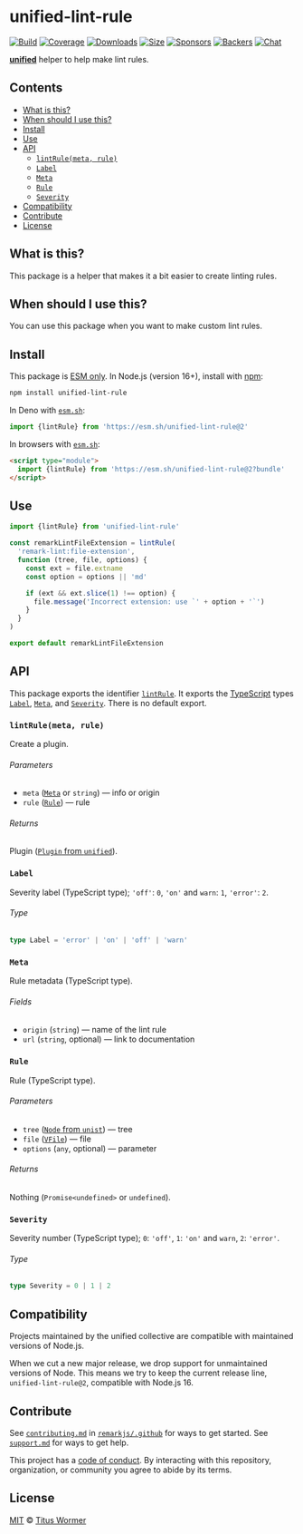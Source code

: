 <!--This file is generated-->

# unified-lint-rule

[![Build][badge-build-image]][badge-build-url]
[![Coverage][badge-coverage-image]][badge-coverage-url]
[![Downloads][badge-downloads-image]][badge-downloads-url]
[![Size][badge-size-image]][badge-size-url]
[![Sponsors][badge-funding-sponsors-image]][badge-funding-url]
[![Backers][badge-funding-backers-image]][badge-funding-url]
[![Chat][badge-chat-image]][badge-chat-url]

**[unified][github-unified]** helper to help make lint rules.

## Contents

* [What is this?](#what-is-this)
* [When should I use this?](#when-should-i-use-this)
* [Install](#install)
* [Use](#use)
* [API](#api)
  * [`lintRule(meta, rule)`](#lintrulemeta-rule)
  * [`Label`](#label)
  * [`Meta`](#meta)
  * [`Rule`](#rule)
  * [`Severity`](#severity)
* [Compatibility](#compatibility)
* [Contribute](#contribute)
* [License](#license)

## What is this?

This package is a helper that makes it a bit easier to create linting rules.

## When should I use this?

You can use this package when you want to make custom lint rules.

## Install

This package is [ESM only][github-gist-esm].
In Node.js (version 16+),
install with [npm][npm-install]:

```sh
npm install unified-lint-rule
```

In Deno with [`esm.sh`][esm-sh]:

```js
import {lintRule} from 'https://esm.sh/unified-lint-rule@2'
```

In browsers with [`esm.sh`][esm-sh]:

```html
<script type="module">
  import {lintRule} from 'https://esm.sh/unified-lint-rule@2?bundle'
</script>
```

## Use

```js
import {lintRule} from 'unified-lint-rule'

const remarkLintFileExtension = lintRule(
  'remark-lint:file-extension',
  function (tree, file, options) {
    const ext = file.extname
    const option = options || 'md'

    if (ext && ext.slice(1) !== option) {
      file.message('Incorrect extension: use `' + option + '`')
    }
  }
)

export default remarkLintFileExtension
```

## API

This package exports the identifier
[`lintRule`][api-lint-rule].
It exports the [TypeScript][typescript] types
[`Label`][api-label],
[`Meta`][api-meta], and
[`Severity`][api-severity].
There is no default export.

### `lintRule(meta, rule)`

Create a plugin.

###### Parameters

* `meta` ([`Meta`][api-meta] or `string`)
  — info or origin
* `rule` ([`Rule`][api-rule])
  — rule

###### Returns

Plugin ([`Plugin` from `unified`][github-unified-plugin]).

### `Label`

Severity label (TypeScript type);
`'off'`: `0`, `'on'` and `warn`: `1`, `'error'`: `2`.

###### Type

```ts
type Label = 'error' | 'on' | 'off' | 'warn'
```

### `Meta`

Rule metadata (TypeScript type).

###### Fields

* `origin` (`string`)
  — name of the lint rule
* `url` (`string`, optional)
  — link to documentation

### `Rule`

Rule (TypeScript type).

###### Parameters

* `tree` ([`Node` from `unist`][github-unist-node])
  — tree
* `file` ([`VFile`][github-vfile])
  — file
* `options` (`any`, optional)
  — parameter

###### Returns

Nothing (`Promise<undefined>` or `undefined`).

### `Severity`

Severity number (TypeScript type);
`0`: `'off'`, `1`: `'on'` and `warn`, `2`: `'error'`.

###### Type

```ts
type Severity = 0 | 1 | 2
```

## Compatibility

Projects maintained by the unified collective are compatible with maintained
versions of Node.js.

When we cut a new major release, we drop support for unmaintained versions of
Node.
This means we try to keep the current release line,
`unified-lint-rule@2`,
compatible with Node.js 16.

## Contribute

See [`contributing.md`][github-dotfiles-contributing] in [`remarkjs/.github`][github-dotfiles-health] for ways
to get started.
See [`support.md`][github-dotfiles-support] for ways to get help.

This project has a [code of conduct][github-dotfiles-coc].
By interacting with this repository, organization, or community you agree to
abide by its terms.

## License

[MIT][file-license] © [Titus Wormer][author]

[api-label]: #label

[api-lint-rule]: #lintrulemeta-rule

[api-meta]: #meta

[api-rule]: #rule

[api-severity]: #severity

[author]: https://wooorm.com

[badge-build-image]: https://github.com/remarkjs/remark-lint/workflows/main/badge.svg

[badge-build-url]: https://github.com/remarkjs/remark-lint/actions

[badge-chat-image]: https://img.shields.io/badge/chat-discussions-success.svg

[badge-chat-url]: https://github.com/remarkjs/remark/discussions

[badge-coverage-image]: https://img.shields.io/codecov/c/github/remarkjs/remark-lint.svg

[badge-coverage-url]: https://codecov.io/github/remarkjs/remark-lint

[badge-downloads-image]: https://img.shields.io/npm/dm/unified-lint-rule.svg

[badge-downloads-url]: https://www.npmjs.com/package/unified-lint-rule

[badge-funding-backers-image]: https://opencollective.com/unified/backers/badge.svg

[badge-funding-sponsors-image]: https://opencollective.com/unified/sponsors/badge.svg

[badge-funding-url]: https://opencollective.com/unified

[badge-size-image]: https://img.shields.io/bundlejs/size/unified-lint-rule

[badge-size-url]: https://bundlejs.com/?q=unified-lint-rule

[esm-sh]: https://esm.sh

[file-license]: https://github.com/remarkjs/remark-lint/blob/main/license

[github-dotfiles-coc]: https://github.com/remarkjs/.github/blob/main/code-of-conduct.md

[github-dotfiles-contributing]: https://github.com/remarkjs/.github/blob/main/contributing.md

[github-dotfiles-health]: https://github.com/remarkjs/.github

[github-dotfiles-support]: https://github.com/remarkjs/.github/blob/main/support.md

[github-gist-esm]: https://gist.github.com/sindresorhus/a39789f98801d908bbc7ff3ecc99d99c

[github-unified]: https://github.com/unifiedjs/unified

[github-unified-plugin]: https://github.com/unifiedjs/unified#plugin

[github-unist-node]: https://github.com/syntax-tree/unist#node

[github-vfile]: https://github.com/vfile/vfile

[npm-install]: https://docs.npmjs.com/cli/install

[typescript]: https://www.typescriptlang.org
